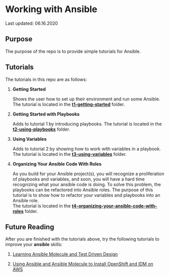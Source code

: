# Working with Ansible

Last updated: 06.16.2020

## Purpose

The purpose of the repo is to provide simple tutorials for Ansible.

## Tutorials

The tutorials in this repo are as follows:

1. **Getting Started**

    Shows the user how to set up their environment
    and run some Ansible.  The tutorial is located in the
    [**t1-getting-started**](./t1-getting-started) folder.

2. **Getting Started with Playbooks**

    Adds to tutorial 1 by introducing playbooks.
    The tutorial is located in the
    [**t2-using-playbooks**](./t2-using-playbooks) folder.

3. **Using Variables**

    Adds to tutorial 2 by showing how to work with variables in a playbook.
    The tutorial is located in the
    [**t3-using-variables**](./t3-using-variables) folder.

1. **Organizing Your Ansible Code With Roles**

    As you build for your Ansible project(s), you will recognize a proliferation
    of playbooks and variables, and soon, you will have a hard time recognizing 
    what your ansible code is doing.  To solve this problem, the playbooks
    can be refactored into Ansible roles.  The purpose of this tutorial is to
    show how to refactor your variables and playbooks into an Ansible role.    
    The tutorial is located in the
    [**t4-organizing-your-ansible-code-with-roles**](./t4-organizing-your-ansible-code-with-roles )
    folder.

## Future Reading

After you are finished with the tutorials above, try the following tutorials 
to improve your **ansible** skills:

1.  [Learning Ansible Molecule and Test Driven Design](https://github.com/bretmullinix/ansible-molecule-for-beginners)

1.  [Using Ansible and Ansible Molecule to Install OpenShift and IDM on AWS](https://github.com/bretmullinix/openshift-idm-cluster-on-aws)